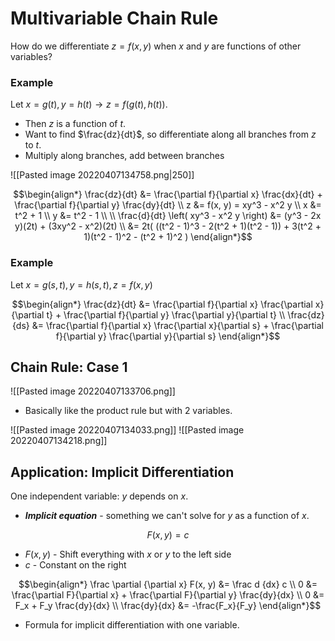 # Multivariable Chain Rule
How do we differentiate $z = f(x, y)$ when $x$ and $y$ are functions of other variables?

### Example
Let $x = g(t), y = h(t) \rightarrow z = f(g(t), h(t))$.
- Then $z$ is a function of $t$.
- Want to find $\frac{dz}{dt}$, so differentiate along all branches from $z$ to $t$.
- Multiply along branches, add between branches

![[Pasted image 20220407134758.png|250]]

$$\begin{align*}
	\frac{dz}{dt} &=
		\frac{\partial f}{\partial x} \frac{dx}{dt}
		+ \frac{\partial f}{\partial y} \frac{dy}{dt}
	\\
	z &= f(x, y) = xy^3 - x^2 y \\
	x &= t^2 + 1 \\
	y &= t^2 - 1 \\
	\\
	\frac{d}{dt} \left( xy^3 - x^2 y \right)
	&=
		(y^3 - 2x y)(2t) + (3xy^2 - x^2)(2t) \\
	&= 2t(
		((t^2 - 1)^3 - 2(t^2 + 1)(t^2 - 1))
		+
		3(t^2 + 1)(t^2 - 1)^2 - (t^2 + 1)^2
	)
\end{align*}$$

### Example
Let $x = g(s, t), y = h(s, t), z = f(x, y)$

$$\begin{align*}
	\frac{dz}{dt}
		&= \frac{\partial f}{\partial x} 
			\frac{\partial x}{\partial t}
		+
		\frac{\partial f}{\partial y}
			\frac{\partial y}{\partial t}
		\\
	\frac{dz}{ds}
		&= \frac{\partial f}{\partial x} 
			\frac{\partial x}{\partial s}
		+
		\frac{\partial f}{\partial y}
			\frac{\partial y}{\partial s}
\end{align*}$$

## Chain Rule: Case 1
![[Pasted image 20220407133706.png]]
- Basically like the product rule but with 2 variables.

![[Pasted image 20220407134033.png]]
![[Pasted image 20220407134218.png]]

## Application: Implicit Differentiation
One independent variable: $y$ depends on $x$.
- ***Implicit equation*** - something we can't solve for $y$ as a function of $x$.

$$F(x, y) = c$$
- $F(x, y)$ - Shift everything with $x$ or $y$ to the left side
- $c$ - Constant on the right

$$\begin{align*}
	\frac \partial {\partial x} F(x, y) &= \frac d {dx} c \\
	0 &=
		\frac{\partial F}{\partial x} + \frac{\partial F}{\partial y} \frac{dy}{dx} \\
	0 &=
		F_x + F_y \frac{dy}{dx} \\
	\frac{dy}{dx} &= -\frac{F_x}{F_y}
\end{align*}$$
- Formula for implicit differentiation with one variable.


